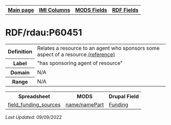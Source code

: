 <!DOCTYPE html>
<html>

<body>
<table style="width:100%">
  <tr>
    <th><a href="index.md">Main page</a></th>
	<th><a href="IMI.md">IMI Columns</a></th>
    <th><a href="MODS.md">MODS Fields</a></th>
    <th><a href="RDF.md">RDF Fields</a></th>
  </tr>
</table>



<h1>RDF/rdau:P60451</h1>
<table>
<tr>
	<th>Definition</th>
	<td>Relates a resource to an agent who sponsors some aspect of a resource.<a href="http://www.rdaregistry.info/Elements/u/#P60451">(reference)</a></td>
</tr>
<tr>
	<th>Label</th>
	<td>"has sponsoring agent of resource"</td>
</tr>
<tr>
	<th>Domain</th>
	<td>N/A</td>
</tr>
<tr>
	<th>Range</th>
	<td>N/A</td>
</tr>
</table>
<table>
	<tr>
		<th>Spreadsheet</th>
		<th>MODS</th>
		<th>Drupal Field</th>
	</tr>
	<tr>
		<td><a href="field_funding_sources.md">field_funding_sources</a></td>
		<td><a href="mods.name.md">name/namePart</a></td> 
		<td><a href="DrupalFields.md#Funding">Funding</a></td>
	</tr>
</table>
<p><i>Last Updated: </i>09/09/2022</p>
</body>
</html>
